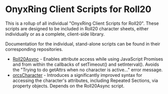 # OnyxRing Client Scripts for Roll20
This is a rollup of all individual "OnyxRing Client Scripts for Roll20".  These scripts are designed to be included in Roll20 character sheets, either individually or as a complete, client-side library.

Documentation for the individual, stand-alone scripts can be found in their corresponding repositories.

* [Roll20Async](https://github.com/onyxring/Roll20Async)      -  Enables attribute access while using JavaScript Promises and from within the callbacks of setTimeout() and setInterval().  Avoids the "Trying to do getAttrs when no character is active..." error message.
* [orcsCharacter](https://github.com/onyxring/orcsCharacter)    -  Introduces a significantly improved syntax for accessing the character's attributes, including Repeated Sections, via property objects.  Depends on the Roll20Async script.
